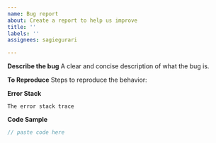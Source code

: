 ```yaml
---
name: Bug report
about: Create a report to help us improve
title: ''
labels: ''
assignees: sagiegurari

---
```


**Describe the bug**
A clear and concise description of what the bug is.

**To Reproduce**
Steps to reproduce the behavior:

**Error Stack**
```console
The error stack trace
```

**Code Sample**
```java
// paste code here
```
